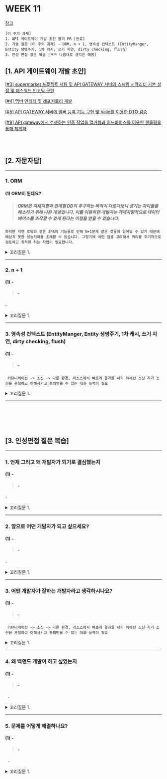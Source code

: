 # WEEK 11

[참고](https://incheol-jung.gitbook.io/docs/q-and-a/spring/n+1)
```
[이 주의 과제]
1. API 게이트웨이 개발 초안 빨리 PR [완료]
2. 기술 질문 (이 주의 과제) - ORM, n + 1, 영속성 컨텍스트 (EntityManger, Entity 생명주기, 1차 캐시, 쓰기 지연, dirty checking, flush)
3. 인성 면접 질문 복습 [ㅋㅋ 나름대로 생각은 해봄]
```


## [1. API 게이트웨이 개발 초안]
[[#3] supermarket 프로젝트 세팅 및 API GATEWAY 서버의 스프링 시큐리티 기본 설정 및 패스워드 인코딩 구현](https://github.com/f-lab-edu/super-market/pull/6)

[[#4] 멤버 엔티티 및 레포지토리 개발](https://github.com/f-lab-edu/super-market/pull/7)

[[#5] API GATEWAY 서버에 멤버 등록 기능 구현 및 Valid를 이용한 DTO 검증](https://github.com/f-lab-edu/super-market/pull/8)

[[#9] API gateway에서 수행하는 인증 작업을 열거형과 어드바이스를 이용한 핸들링을 통해 체계화](https://github.com/f-lab-edu/super-market/pull/10)

<br><br>


## [2. 자문자답]


----------


### 1. ORM


#### (1) ORM이 뭔데요?
> ##### ORM은 객체지향과 관계형 DB의 추구하는 목적이 다르다보니 생기는 차이들을 해소하기 위해 나온 개념입니다. 이를 이용하면 개발자는 객제지향적으로 데이터베이스를 조작할 수 있게 된다는 이점을 얻을 수 있습니다.
```
하지만 지연 로딩과 같은 JPA의 기능들로 인해 N+1문제 같은 것들이 일어날 수 있기 때문에 예상치 못한 성능저하를 초래할 수 있습니다. 그렇기에 이런 점을 고려해서 쿼리를 주기적으로 검토하고 최적화 하는 작업이 필요합니다.

```

<details>
<summary> 꼬리질문 1. </summary>

###### 꼬리질문 1. ORM과 SQL을 직접 사용하는 것 중 어떤 경우에 각각을 선호하나요?

```
쿼리를 자주 변경해야 하거나 각 객체간의 관계가 복잡한 경우에 ORM을 사용하는 걸 고려해보면 좋다고 생각합니다.
성능이 중요하거나 쿼리 변경이 자주 일어나지 않고 서비스의 히스토리나 DB에 대한 이해도가 높은 팀원들이 많다면 sql을 직접 사용하는것도 고려해볼 것 같습니다.
```

</details>

----------


### 2. n + 1

#### (1) -
> ##### -
```
-
```

<details>
<summary> 꼬리질문 1. </summary>

###### 꼬리질문 1. -

```
-
```

</details>


----------


### 3. 영속성 컨텍스트 (EntityManger, Entity 생명주기, 1차 캐시, 쓰기 지연, dirty checking, flush)

#### (1) -
> ##### -
```
 커뮤니케이션 -> 소신 -> 다른 환경, 리소스에서 빠르게 결과를 내기 위해선 소신 자기 소신을 관철하고 이해시키고 동의받을 수 있는 대화 능력이 필요
```

<details>
<summary> 꼬리질문 1. </summary>

###### 꼬리질문 1. -

```
-
```

</details>


----------







<br><br><br><br>

## [3. 인성면접 질문 복습]


----------


### 1. 언제 그리고 왜 개발자가 되기로 결심했는지


#### (1) -
> ##### -
```
-
```

<details>
<summary> 꼬리질문 1. </summary>

###### 꼬리질문 1. -

```
-
```

</details>




----------


### 2. 앞으로 어떤 개발자가 되고 싶으세요?

#### (1) -
> ##### -
```
-
```

<details>
<summary> 꼬리질문 1. </summary>

###### 꼬리질문 1. -

```
-
```

</details>


----------


### 3. 어떤 개발자가 잘하는 개발자라고 생각하시나요?

#### (1) -
> ##### -
```
 커뮤니케이션 -> 소신 -> 다른 환경, 리소스에서 빠르게 결과를 내기 위해선 소신 자기 소신을 관철하고 이해시키고 동의받을 수 있는 대화 능력이 필요
```

<details>
<summary> 꼬리질문 1. </summary>

###### 꼬리질문 1. -

```
-
```

</details>


----------


### 4. 왜 백앤드 개발이 하고 싶었는지

#### (1) -
> ##### -
```
 -
```

<details>
<summary> 꼬리질문 1. </summary>

###### 꼬리질문 1. -

```
-
```

</details>

----------


### 5. 문제를 어떻게 해결하나요?

#### (1) -
> ##### -
```
 -
```

<details>
<summary> 꼬리질문 1. </summary>

###### 꼬리질문 1. -

```
-
```

</details>


